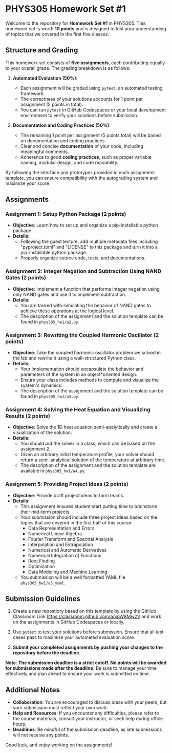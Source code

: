 # PHYS305 Homework Set #1

Welcome to the repository for **Homework Set #1** in PHYS305.
This homework set is worth **10 points** and is designed to test your
understanding of topics that we covered in the first five classes.


## Structure and Grading

This homework set consists of **five assignments**, each contributing
equally to your overall grade.
The grading breakdown is as follows:

1. **Automated Evaluation (50%)**:
   * Each assignment will be graded using `pytest`, an automated
     testing framework.
   * The correctness of your solutions accounts for 1 point per
     assignment (5 points in total).
   * You can run `pytest` in GitHub Codespaces or your local
     development environment to verify your solutions before
     submission.

2. **Documentation and Coding Practices (50%)**:
   * The remaining 1 point per assignment (5 points total) will be
     based on documentation and coding practices.
   * Clear and concise **documentation** of your code, including
     meaningful comments.
   * Adherence to good **coding practices**, such as proper variable
     naming, modular design, and code readability.

By following the interface and prototypes provided in each assignment
template, you can ensure compatibility with the autograding system and
maximize your score.


## Assignments

### **Assignment 1**: Setup Python Package (2 points)

* **Objective**:
  Learn how to set up and organize a pip-installable python package.
* **Details**:
  * Following the guest lecture, add multiple metadata files including
    "pyproject.toml" and "LICENSE" to this package and turn it into a
    pip-installable python package.
  * Properly organize source code, tests, and documentations.

### **Assignment 2**: Integer Negation and Subtraction Using NAND Gates (2 points)

* **Objective**:
  Implement a function that performs integer negation using only NAND
  gates and use it to implement subtraction.
* **Details**:
  * You are tasked with simulating the behavior of NAND gates to
    achieve these operations at the logical level.
  * The description of the assignment and the solution template can be
    found in `phys305_hw1/a2.py`.

### **Assignment 3**: Rewriting the Coupled Harmonic Oscillator (2 points)

* **Objective**:
  Take the coupled harmonic oscillator problem we solved in the lab
  and rewrite it using a well-structured Python class.
* **Details**:
  * Your implementation should encapsulate the behavior and parameters
    of the system in an object*oriented design.
  * Ensure your class includes methods to compute and visualize the
    system's dynamics.
  * The description of the assignment and the solution template can be
    found in `phys305_hw1/a3.py`.

### **Assignment 4**: Solving the Heat Equation and Visualizing Results (2 points)

* **Objective**:
  Solve the 1D heat equation semi-analytically and create a
  visualization of the solution.
* **Details**:
  * You should put the solver in a class, which can be based on the
    assignment 2.
  * Given an arbitrary initial temperature profile, your solver should
    return a semi-analytical solution of the temperature at arbitrary
    time.
  * The description of the assignment and the solution template are
    available in `phys305_hw1/a4.py`.

### **Assignment 5**: Providing Project Ideas (2 points)

* **Objective**: Provide draft project ideas to form teams.
* **Details**:
  * This assignment ensures student start putting time to brainstorm their
    mid-term projects.
  * Your submission should include three project ideas based on the
    topics that are covered in the first half of this course:
    * Data Representation and Errors
    * Numerical Linear Algebra
    * Fourier Transform and Spectral Analysis
    * Interpolation and Extrapolation
    * Numerical and Automatic Derivatives
    * Numerical Integration of Functions
    * Root Finding
    * Optimization
    * Data Modeling and Machine Learning
  * You submission will be a well formatted YAML file
    `phys305_hw1/a5.yaml`.


## Submission Guidelines

1. Create a new repostiory based on this template by using the GitHub
   Classroom Link https://classroom.github.com/a/xpW8Mw2V and work on
   the assignments in GitHub Codespaces or locally.

2. Use `pytest` to test your solutions before submission.
   Ensure that all test cases pass to maximize your automated
   evaluation score.

3. **Submit your completed assignments by pushing your changes to the
   repository before the deadline.**

**Note**:
**The submission deadline is a strict cutoff.
No points will be awarded for submissions made after the deadline.**
Be sure to manage your time effectively and plan ahead to ensure your
work is submitted on time.


## Additional Notes

* **Collaboration**:
  You are encouraged to discuss ideas with your peers, but your
  submission must reflect your own work.
* **Help and Resources**:
  If you encounter any difficulties, please refer to the course
  materials, consult your instructor, or seek help during office
  hours.
* **Deadlines**:
  Be mindful of the submission deadline, as late submissions will not
  receive any points.

Good luck, and enjoy working on the assignments!
